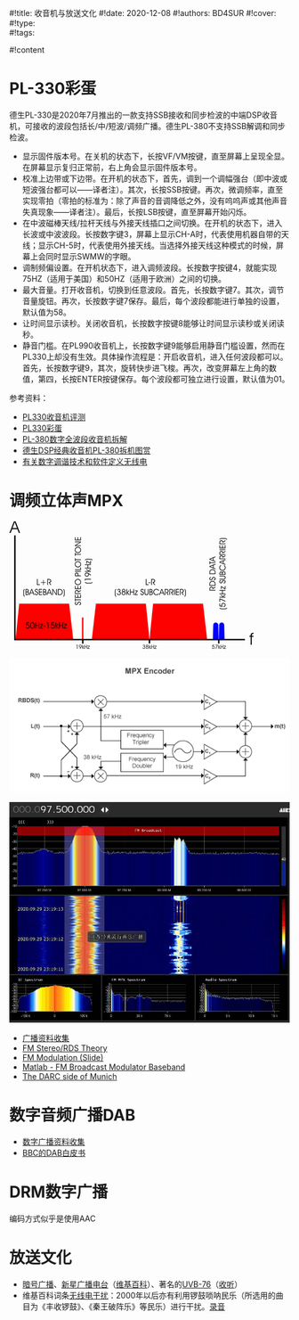 #!title:    收音机与放送文化
#!date:     2020-12-08
#!authors:  BD4SUR
#!cover:    
#!type:     
#!tags:     

#!content

# PL-330彩蛋

德生PL-330是2020年7月推出的一款支持SSB接收和同步检波的中端DSP收音机，可接收的波段包括长/中/短波/调频广播。德生PL-380不支持SSB解调和同步检波。

- 显示固件版本号。在关机的状态下，长按VF/VM按键，直至屏幕上呈现全显。在屏幕显示复归正常前，右上角会显示固件版本号。
- 校准上边带或下边带。在开机的状态下，首先，调到一个调幅强台（即中波或短波强台都可以——译者注）。其次，长按SSB按键。再次，微调频率，直至实现零拍（零拍的标准为：除了声音的音调降低之外，没有呜呜声或其他声音失真现象——译者注）。最后，长按LSB按键，直至屏幕开始闪烁。
- 在中波磁棒天线/拉杆天线与外接天线插口之间切换。在开机的状态下，进入长波或中波波段。长按数字键3，屏幕上显示CH-A时，代表使用机器自带的天线；显示CH-5时，代表使用外接天线。当选择外接天线这种模式的时候，屏幕上会同时显示SWMW的字眼。
- 调制频偏设置。在开机状态下，进入调频波段。长按数字按键4，就能实现75HZ（适用于美国）和50HZ（适用于欧洲）之间的切换。
- 最大音量。打开收音机，切换到任意波段。首先，长按数字键7。其次，调节音量旋钮。再次，长按数字键7保存。最后，每个波段都能进行单独的设置，默认值为58。
- 让时间显示读秒。关闭收音机，长按数字按键8能够让时间显示读秒或关闭读秒。
- 静音门槛。在PL990收音机上，长按数字键9能够启用静音门槛设置，然而在PL330上却没有生效。具体操作流程是：开启收音机，进入任何波段都可以。首先，长按数字键9，其次，旋转快步进飞梭。再次，改变屏幕左上角的数值，第四，长按ENTER按键保存。每个波段都可独立进行设置，默认值为01。

参考资料：

- [PL330收音机评测](https://www.toutiao.com/i6855943904831734276/)
- [PL330彩蛋](https://xw.qq.com/cmsid/20201013A00TWQ00)
- [PL-380数字全波段收音机拆解](http://bbs.mydigit.cn/read.php?tid=143662)
- [德生DSP经典收音机PL-380拆机图赏](https://kknews.cc/digital/z52p8rp.html)
- [有关数字调谐技术和软件定义无线电](https://tieba.baidu.com/p/5385996163)

# 调频立体声MPX

![MPX频谱图](./image/G9/fm-mpx-spectrum.png)

![MPX编码器](./image/G9/fm-mpx-encoder.png)

![MPX解调过程](./image/G9/fm-mpx-demodulation.jpg)

- [广播资料收集](http://educypedia.karadimov.info/electronics/radiotuning.htm)
- [FM Stereo/RDS Theory](http://rfmw.em.keysight.com/wireless/helpfiles/n7611b/Content/Main/FM_Broadcasting.htm)
- [FM Modulation (Slide)](http://cci.usc.edu/wp-content/uploads/2017/09/CLASS-6-FM-modulation.pdf)
- [Matlab - FM Broadcast Modulator Baseband](https://www.mathworks.com/help/comm/ref/fmbroadcastmodulatorbaseband.html)
- [The DARC side of Munich](https://apollo.open-resource.org/mission:log:2014:08:08:darc-side-of-munich-hunting-fm-broadcasts-for-bus-and-tram-display-information-on-90-mhz)

# 数字音频广播DAB

- [数字广播资料收集](http://educypedia.karadimov.info/electronics/radiotuningdig.htm)
- [BBC的DAB白皮书](http://educypedia.karadimov.info/library/WHP061.pdf)

# DRM数字广播

编码方式似乎是使用AAC

# 放送文化

- [暗号广播](https://zh.wikipedia.org/wiki/%E6%95%B0%E5%AD%97%E7%94%B5%E5%8F%B0)、[新星广播电台](https://www.douban.com/group/topic/3299453/)（[维基百科](https://zh.wikipedia.org/wiki/%E6%98%9F%E6%98%9F%E5%B9%BF%E6%92%AD%E7%94%B5%E5%8F%B0)）、著名的[UVB-76](https://zh.wikipedia.org/wiki/UVB-76)（[收听](https://www.bilibili.com/video/BV1hb41187GH)）
- 维基百科词条[无线电干扰](https://zh.wikipedia.org/wiki/%E6%97%A0%E7%BA%BF%E7%94%B5%E5%B9%B2%E6%89%B0)：2000年以后亦有利用锣鼓唢呐民乐（所选用的曲目为《丰收锣鼓》、《秦王破阵乐》等民乐）进行干扰。[录音](https://www.bilibili.com/video/BV1FE411v7DT)
